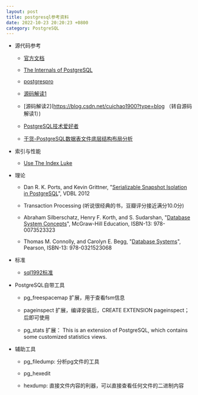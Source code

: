 ```yaml
---
layout: post
title: postgresql参考资料
date: 2022-10-23 20:20:23 +0800
category: PostgreSQL
---
```



* 源代码参考

  - [官方文档](https://www.postgresql.org/docs/15/internals.html)
 
  - [The Internals of PostgreSQL](https://www.interdb.jp/pg/index.html)

  - [postgrespro](https://postgrespro.com/blog/pgsql/3994098)

  - [源码解读1](http://blog.itpub.net/6906/)

  - [源码解读2](https://blog.csdn.net/cuichao1900?type=blog （转自源码解读1）)

  - [PostgreSQL技术爱好者](https://foucus.blog.csdn.net/category_9332424.html)

  - [干货-PostgreSQL数据表文件底层结构布局分析](https://blog.csdn.net/MyySophia/article/details/120724075)

* 索引与性能

  - [Use The Index Luke](https://use-the-index-luke.com/sql/table-of-contents)

* 理论
  
  - Dan R. K. Ports, and Kevin Grittner, "[Serializable Snapshot Isolation in PostgreSQL](https://drkp.net/papers/ssi-vldb12.pdf)", VDBL 2012

  - Transaction Processing (听说很经典的书，豆瓣评分接近满分10.0分)

  - Abraham Silberschatz, Henry F. Korth, and S. Sudarshan, "[Database System Concepts](https://www.amazon.com/dp/0073523321)", McGraw-Hill Education, ISBN-13: 978-0073523323

  - Thomas M. Connolly, and Carolyn E. Begg, "[Database Systems](https://www.amazon.com/dp/0321523067)", Pearson, ISBN-13: 978-0321523068


* 标准
   - [sql1992标准](https://datacadamia.com/_media/data/type/relation/sql/sql1992.txt)

* PostgreSQL自带工具

  - pg_freespacemap 扩展，用于查看fsm信息

  - pageinspect 扩展，编译安装后，CREATE EXTENSION pageinspect； 后即可使用

  - pg_stats 扩展： This is an extension of PostgreSQL, which contains some customized statistics views.


* 辅助工具
  - pg_filedump: 分析pg文件的工具
 
  - pg_hexedit

  - hexdump: 直接文件内容的利器，可以直接查看任何文件的二进制内容
